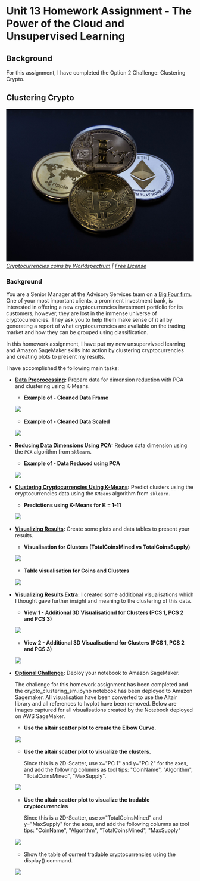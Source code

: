 # Unit 13 Homework Assignment - The Power of the Cloud and Unsupervised Learning

## Background

For this assignment, I have completed the Option 2 Challenge: Clustering Crypto.

## Clustering Crypto

![Cryptocurrencies coins](Images/cryptocurrencies-coins.jpg)
_[Cryptocurrencies coins by Worldspectrum](https://www.pexels.com/@worldspectrum?utm_content=attributionCopyText&utm_medium=referral&utm_source=pexels) | [Free License](https://www.pexels.com/photo-license/)_

### Background

You are a Senior Manager at the Advisory Services team on a [Big Four firm](https://en.wikipedia.org/wiki/Big_Four_accounting_firms). One of your most important clients, a prominent investment bank, is interested in offering a new cryptocurrencies investment portfolio for its customers, however, they are lost in the immense universe of cryptocurrencies. They ask you to help them make sense of it all by generating a report of what cryptocurrencies are available on the trading market and how they can be grouped using classification.  

In this homework assignment, I have put my new unsupervivsed learning and Amazon SageMaker skills into action by clustering cryptocurrencies and creating plots to present my results.

I have accomplished the following main tasks:

* **[Data Preprocessing](#Data-Preprocessing):** Prepare data for dimension reduction with PCA and clustering using K-Means.

  - **Example of - Cleaned Data Frame**

  ![](https://github.com/apfreeman/unit13-challenge/blob/main/Images/clean_df.PNG?raw=true)

  - **Example of - Cleaned Data Scaled**

  ![](https://github.com/apfreeman/unit13-challenge/blob/main/Images/clean_scaled_df.PNG?raw=true)

* **[Reducing Data Dimensions Using PCA](#Reducing-Data-Dimensions-Using-PCA):** Reduce data dimension using the `PCA` algorithm from `sklearn`.

  - **Example of - Data Reduced using PCA**

  ![](https://github.com/apfreeman/unit13-challenge/blob/main/Images/pcs_df.PNG?raw=true)

* **[Clustering Cryptocurrencies Using K-Means](#Clustering-Cryptocurrencies-Using-K-Means):** Predict clusters using the cryptocurrencies data using the `KMeans` algorithm from `sklearn`.

  - **Predictions using K-Means for K = 1-11**

  ![](https://github.com/apfreeman/unit13-challenge/blob/main/Images/Elbow_Curve.PNG?raw=true)

* **[Visualizing Results](#Visualizing-Results):** Create some plots and data tables to present your results.

  - **Visualisation for Clusters (TotalCoinsMined vs TotalCoinsSupply)**

  ![](https://github.com/apfreeman/unit13-challenge/blob/main/Images/Clusters_TCM_vs_TCS.png?raw=true)

  - **Table visualisation for Coins and Clusters**

   ![](https://github.com/apfreeman/unit13-challenge/blob/main/Images/crypto_class_table.PNG?raw=true)

* **[Visualizing Results Extra](#Visualizing-Results):** I created some additional visualisations which I thought gave further insight and meaning to the clustering of this data. 

  - **View 1 - Additional 3D Visualisationd for Clusters (PCS 1, PCS 2 and PCS 3)**

  ![](https://github.com/apfreeman/unit13-challenge/blob/main/Images/Clusters_PC1_PC2_PC3_view1.png?raw=true)

  - **View 2 - Additional 3D Visualisationd for Clusters (PCS 1, PCS 2 and PCS 3)**

  ![](https://github.com/apfreeman/unit13-challenge/blob/main/Images/Clusters_PC1_PC2_PC3_view2.png?raw=true)


* **[Optional Challenge](#Optional-Challenge):** Deploy your notebook to Amazon SageMaker. 

  The challenge for this homework assignment has been completed and the crypto_clustering_sm.ipynb notebook has been deployed to Amazon Sagemaker. All visualisation have been converted to use the Altair library and all references to hvplot have been removed. Below are images captured for all visualisations created by the Notebook deployed on AWS SageMaker.

  - **Use the altair scatter plot to create the Elbow Curve.**

  ![](https://github.com/apfreeman/unit13-challenge/blob/main/Images/altair_elbow_curve.png?raw=true)

  - **Use the altair scatter plot to visualize the clusters.** 
  
    Since this is a 2D-Scatter, use x="PC 1" and y="PC 2" for the axes, and add the following columns as tool tips: "CoinName", "Algorithm", "TotalCoinsMined", "MaxSupply".

  ![](https://github.com/apfreeman/unit13-challenge/blob/main/Images/Altair_Clusters_PC1_vs_PC2.png?raw=true)

  - **Use the altair scatter plot to visualize the tradable cryptocurrencies**
  
    Since this is a 2D-Scatter, use x="TotalCoinsMined" and y="MaxSupply" for the axes,  and add the following columns as tool tips: "CoinName", "Algorithm", "TotalCoinsMined", "MaxSupply"

  ![](https://github.com/apfreeman/unit13-challenge/blob/main/Images/Altair_Clusters_TCM_vs_TCS.png?raw=true)

  - Show the table of current tradable cryptocurrencies using the display() command.

  ![](https://github.com/apfreeman/unit13-challenge/blob/main/Images/crypto_class_table_using_display.PNG?raw=true)

